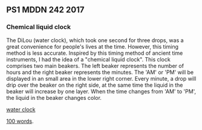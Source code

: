 ## PS1 MDDN 242 2017

### Chemical liquid clock

The DiLou (water clock), which took one second for three drops, was a great convenience for people's lives at the time. However, this timing method is less accurate. Inspired by this timing method of ancient time instruments, I had the idea of a "chemical liquid clock". This clock comprises two main beakers. The left beaker represents the number of hours and the right beaker represents the minutes. The 'AM' or 'PM' will be displayed in an small area in the lower right corner. Every minute, a drop will drip over the beaker on the right side, at the same time the liquid in the beaker will increase by one layer. When the time changes from 'AM' to 'PM', the liquid in the beaker changes color.

[water clock](https://en.wikipedia.org/wiki/Water_clock)

[100 words](https://wordcounter.net/).
